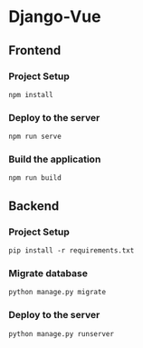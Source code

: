 # Django-Vue

## Frontend

### Project Setup
```
npm install
```
### Deploy to the server
```
npm run serve
```
### Build the application
```
npm run build
```     

## Backend

### Project Setup
```
pip install -r requirements.txt
```
### Migrate database
```
python manage.py migrate
```
### Deploy to the server
```
python manage.py runserver
```